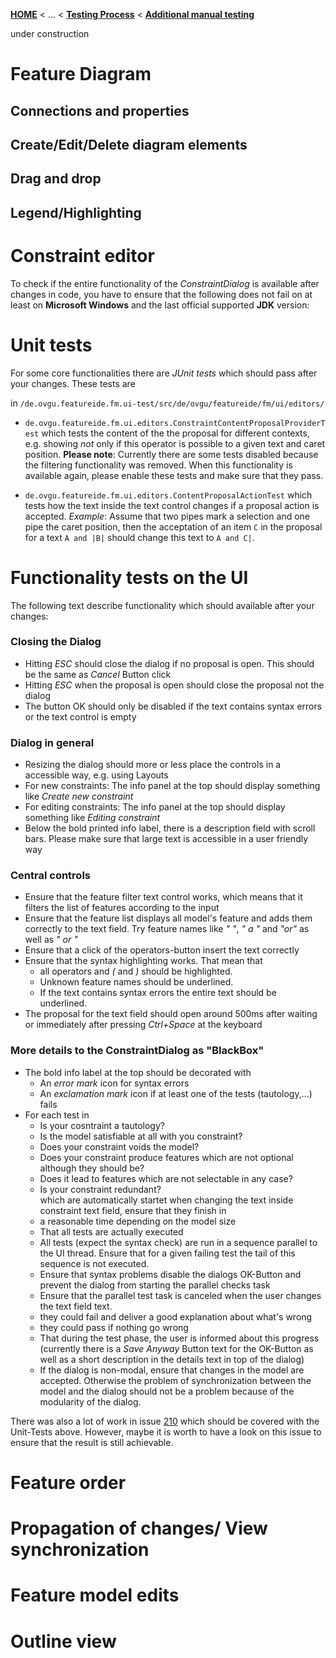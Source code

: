 <!-- Breadcrumb -->
[**HOME**](https://github.com/tthuem/FeatureIDE/wiki) < ... < [**Testing Process**](https://github.com/tthuem/FeatureIDE/wiki/Testing-Process) < [**Additional manual testing**](https://github.com/tthuem/FeatureIDE/wiki/Additional-manual-testing)

<!-- Introduction --> 
under construction

<!-- Outline -->

<!-- Content -->
# Feature Diagram
## Connections and properties
## Create/Edit/Delete diagram elements
## Drag and drop
## Legend/Highlighting
# Constraint editor
To check if the entire functionality of the *ConstraintDialog* is available after changes in code, you have to ensure that the following does not fail on at least on **Microsoft Windows** and the last official supported **JDK** version:

# Unit tests
For some core functionalities there are *JUnit tests* which should pass after your changes. These tests are

in `/de.ovgu.featureide.fm.ui-test/src/de/ovgu/featureide/fm/ui/editors/`

* `de.ovgu.featureide.fm.ui.editors.ConstraintContentProposalProviderTest`  which tests the content of the the proposal for different contexts, e.g. showing *not* only if this operator is possible to a given text and caret position. **Please note**: Currently there are some tests disabled because the filtering functionality was removed. When this functionality is available again, please enable these tests and make sure that they pass.

* `de.ovgu.featureide.fm.ui.editors.ContentProposalActionTest` which tests how the text inside the text control changes if a proposal action is accepted. *Example*: Assume that two pipes mark a selection and one pipe the caret position, then the acceptation of an item `C` in the proposal for a text `A and |B|` should change this text to `A and C|`.

# Functionality tests on the UI

The following text describe functionality which should available after your changes:

### Closing the Dialog
* Hitting *ESC* should close the dialog if no proposal is open. This should be the same as *Cancel* Button click
* Hitting *ESC* when the proposal is open should close the proposal not the dialog
* The button OK should only be disabled if the text contains syntax errors or the text control is empty

### Dialog in general
* Resizing the dialog should more or less place the controls in a accessible way, e.g. using Layouts
* For new constraints: The info panel at the top should display something like *Create new constraint*
* For editing constraints: The info panel at the top should display something like *Editing constraint*
* Below the bold printed info label, there is a description field with scroll bars. Please make sure that large text is accessible in a user friendly way

### Central controls
* Ensure that the feature filter text control works, which means that it filters the list of features according to the input
* Ensure that the feature list displays all model's feature and adds them correctly to the text field. Try feature names like *"   "*, *"  a  "* and *"or"* as well as *" or "*
* Ensure that a click of the operators-button insert the text correctly
* Ensure that the syntax highlighting works. That mean that 
    * all operators and *(* and *)* should be highlighted. 
    * Unknown feature names should be underlined. 
    * If the text contains syntax errors the entire text should be underlined.
* The proposal for the text field should open around 500ms after waiting or immediately after pressing *Ctrl+Space* at the keyboard

### More details to the ConstraintDialog as "BlackBox"
* The bold info label at the top should be decorated with
    * An *error mark* icon for syntax errors
    * An *exclamation mark* icon if at least one of the tests (tautology,...) fails
* For each test in
    * Is your cosntraint a tautology?
    * Is the model satisfiable at all with you constraint?
    * Does your constraint voids the model?
    * Does your constraint produce features which are not optional although they should be?
    * Does it lead to features which are not selectable in any case?
    * Is your constraint redundant?   
  which are automatically startet when changing the text inside constraint text field, ensure that they finish in
    * a reasonable time depending on the model size
    * That all tests are actually executed
    * All tests (expect the syntax check) are run in a sequence parallel to the UI thread. Ensure that for a given failing test the tail of this sequence is not executed.
    * Ensure that syntax problems disable the dialogs OK-Button and prevent the dialog from starting the parallel checks task
    * Ensure that the parallel test task is canceled when the user changes the text field text.
    * they could fail and deliver a good explanation about what's wrong
    * they could pass if nothing go wrong
    * That during the test phase, the user is informed about this progress (currently there is a *Save Anyway* Button text for the OK-Button as well as a short description in the details text in top of the dialog)
    * If the dialog is non-modal, ensure that changes in the model are accepted. Otherwise the problem of synchronization between the model and the dialog should not be a problem because of the modularity of the dialog.

There was also a lot of work in issue [210](https://github.com/tthuem/FeatureIDE/issues/210) which should be covered with the Unit-Tests above. However, maybe it is worth to have a look on this issue to ensure that the result is still achievable.
   
# Feature order
# Propagation of changes/ View synchronization
# Feature model edits
# Outline view